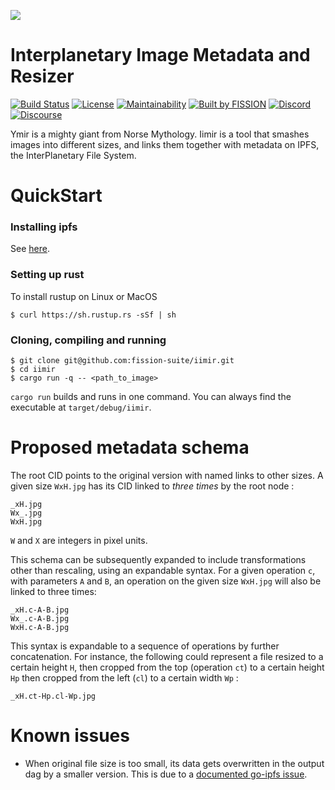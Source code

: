 ![](https://github.com/fission-suite/PROJECTNAME/raw/master/assets/logo.png?sanitize=true)

# Interplanetary Image Metadata and Resizer

[![Build Status](https://travis-ci.org/fission-suite/PROJECTNAME.svg?branch=master)](https://travis-ci.org/fission-suite/PROJECTNAME)
[![License](https://img.shields.io/badge/License-Apache%202.0-blue.svg)](https://github.com/fission-suite/blob/master/LICENSE)
[![Maintainability](https://api.codeclimate.com/v1/badges/44fb6a8a0cfd88bc41ef/maintainability)](https://codeclimate.com/github/fission-suite/PROJECTNAME/maintainability)
[![Built by FISSION](https://img.shields.io/badge/⌘-Built_by_FISSION-purple.svg)](https://fission.codes)
[![Discord](https://img.shields.io/discord/478735028319158273.svg)](https://discord.gg/zAQBDEq)
[![Discourse](https://img.shields.io/discourse/https/talk.fission.codes/topics)](https://talk.fission.codes)

Ymir is a mighty giant from Norse Mythology. Iimir is a tool that smashes images into different sizes, and links them together with metadata on IPFS, the InterPlanetary File System.

# QuickStart
### Installing ipfs

See [here](https://docs.ipfs.io/guides/guides/install/).

### Setting up rust
To install rustup on Linux or MacOS 
```shell
$ curl https://sh.rustup.rs -sSf | sh
```

### Cloning, compiling and running

```shell
$ git clone git@github.com:fission-suite/iimir.git
$ cd iimir
$ cargo run -q -- <path_to_image>
```

`cargo run` builds and runs in one command. You can always find the executable 
at `target/debug/iimir`.

# Proposed metadata schema

The root CID points to the original version with named links to other sizes.
A given size `WxH.jpg` has its CID linked to *three times* by the root node :
```
_xH.jpg
Wx_.jpg
WxH.jpg
```
`W` and `X` are integers in pixel units.

This schema can be subsequently expanded to include transformations other than rescaling,
using an expandable syntax. For a given operation `c`, with parameters `A` and `B`, 
an operation on the given size `WxH.jpg` will also be linked to three times:
```
_xH.c-A-B.jpg
Wx_.c-A-B.jpg
WxH.c-A-B.jpg
```

This syntax is expandable to a sequence of operations by further concatenation.
For instance, the following could represent a file resized to a certain height `H`,
then cropped from the top (operation `ct`) to a certain height `Hp` then cropped from the left (`cl`) to a
certain width `Wp` :
```
_xH.ct-Hp.cl-Wp.jpg
```

# Known issues

- When original file size is too small, its data gets overwritten in the output dag
by a smaller version. This is due to a [documented go-ipfs issue](https://github.com/ipfs/go-ipfs/issues/7190).
